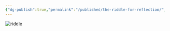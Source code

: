 ```yaml
---
{"dg-publish":true,"permalink":"/published/the-riddle-for-reflection/","dgPassFrontmatter":true,"noteIcon":""}
---
```


![riddle](/img/user/images/riddle.jpeg)